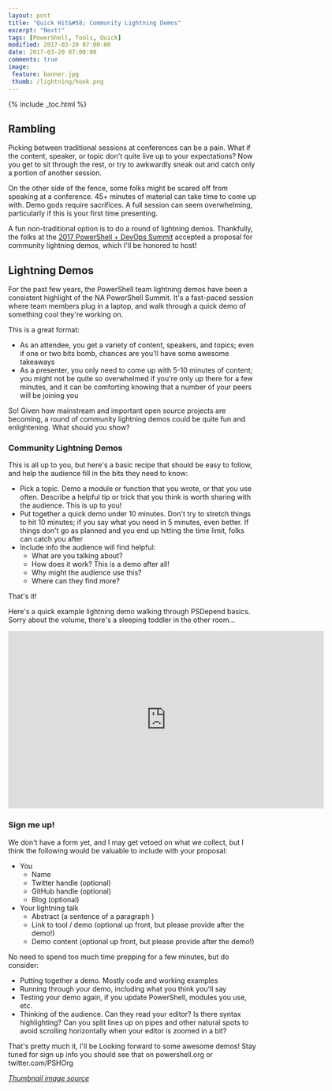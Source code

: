 ```yaml
---
layout: post
title: "Quick Hit&#58; Community Lightning Demos"
excerpt: "Next!"
tags: [PowerShell, Tools, Quick]
modified: 2017-03-20 07:00:00
date: 2017-03-20 07:00:00
comments: true
image:
 feature: banner.jpg
 thumb: /lightning/hook.png
---
```

{% include _toc.html %}

## Rambling

Picking between traditional sessions at conferences can be a pain.  What if the content, speaker, or topic don't quite live up to your expectations?  Now you get to sit through the rest, or try to awkwardly sneak out and catch only a portion of another session.

On the other side of the fence, some folks might be scared off from speaking at a conference.  45+ minutes of material can take time to come up with.  Demo gods require sacrifices.  A full session can seem overwhelming, particularly if this is your first time presenting.

A fun non-traditional option is to do a round of lightning demos.  Thankfully, the folks at the [2017 PowerShell + DevOps Summit](https://powershell.org/summit/) accepted a proposal for community lightning demos, which I'll be honored to host!

## Lightning Demos

For the past few years, the PowerShell team lightning demos have been a consistent highlight of the NA PowerShell Summit.  It's a fast-paced session where team members plug in a laptop, and walk through a quick demo of something cool they're working on.

This is a great format:

* As an attendee, you get a variety of content, speakers, and topics; even if one or two bits bomb, chances are you'll have some awesome takeaways
* As a presenter, you only need to come up with 5-10 minutes of content; you might not be quite so overwhelmed if you're only up there for a few minutes, and it can be comforting knowing that a number of your peers will be joining you

So!  Given how mainstream and important open source projects are becoming, a round of community lightning demos could be quite fun and enlightening.  What should you show?

### Community Lightning Demos

This is all up to you, but here's a basic recipe that should be easy to follow, and help the audience fill in the bits they need to know:

* Pick a topic.  Demo a module or function that you wrote, or that you use often.  Describe a helpful tip or trick that you think is worth sharing with the audience.  This is up to you!
* Put together a quick demo under 10 minutes.  Don't try to stretch things to hit 10 minutes; if you say what you need in 5 minutes, even better.  If things don't go as planned and you end up hitting the time limit, folks can catch you after
* Include info the audience will find helpful:
  * What are you talking about?
  * How does it work?  This is a demo after all!
  * Why might the audience use this?
  * Where can they find more?

That's it!

Here's a quick example lightning demo walking through PSDepend basics.  Sorry about the volume, there's a sleeping toddler in the other room...

<iframe width="640" height="360" src="https://www.youtube-nocookie.com/embed/U07XKk3nUAU?controls=0&amp;showinfo=0" frameborder="0" allowfullscreen></iframe>

### Sign me up!

We don't have a form yet, and I may get vetoed on what we collect, but I think the following would be valuable to include with your proposal:

* You
  * Name
  * Twitter handle (optional)
  * GitHub handle (optional)
  * Blog (optional)
* Your lightning talk
  * Abstract (a sentence of a paragraph )
  * Link to tool / demo (optional up front, but please provide after the demo!)
  * Demo content (optional up front, but please provide after the demo!)

No need to spend too much time prepping for a few minutes, but do consider:

* Putting together a demo.  Mostly code and working examples
* Running through your demo, including what you think you'll say
* Testing your demo again, if you update PowerShell, modules you use, etc.
* Thinking of the audience.  Can they read your editor?  Is there syntax highlighting?  Can you split lines up on pipes and other natural spots to avoid scrolling horizontally when your editor is zoomed in a bit?

That's pretty much it, I'll be Looking forward to some awesome demos!  Stay tuned for sign up info you should see that on powershell.org or twitter.com/PSHOrg

*[Thumbnail image source](http://muppet.wikia.com/wiki/Vaudeville?file=Tms406-kermit.jpg)*